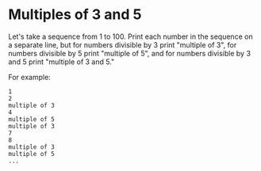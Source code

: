 # Multiples of 3 and 5

Let's take a sequence from 1 to 100.
Print each number in the sequence on a separate line,
but for numbers divisible by 3 print "multiple of 3",
for numbers divisible by 5 print "multiple of 5",
and for numbers divisible by 3 and 5 print "multiple of 3 and 5."

For example:

```
1
2
multiple of 3
4
multiple of 5
multiple of 3
7
8
multiple of 3
multiple of 5
...
```
